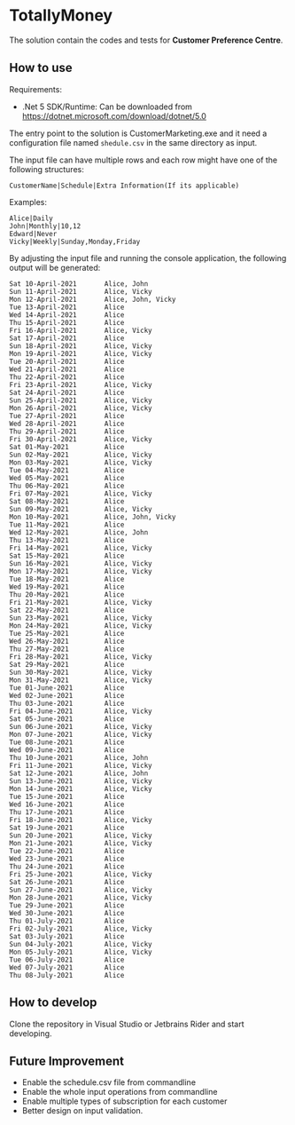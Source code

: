 # TotallyMoney

The solution contain the codes and tests for **Customer Preference Centre**.

## How to use 

Requirements:
- .Net 5 SDK/Runtime: Can be downloaded from https://dotnet.microsoft.com/download/dotnet/5.0 

The entry point to the solution is CustomerMarketing.exe and it need a configuration file named `shedule.csv` in the same directory as input.

The input file can have multiple rows and each row might have one of the following structures:

```text
CustomerName|Schedule|Extra Information(If its applicable)
```

Examples:

```text
Alice|Daily
John|Monthly|10,12
Edward|Never
Vicky|Weekly|Sunday,Monday,Friday
```

By adjusting the input file and running the console application, the following output will be generated:

```text
Sat 10-April-2021       Alice, John
Sun 11-April-2021       Alice, Vicky
Mon 12-April-2021       Alice, John, Vicky
Tue 13-April-2021       Alice
Wed 14-April-2021       Alice
Thu 15-April-2021       Alice
Fri 16-April-2021       Alice, Vicky
Sat 17-April-2021       Alice
Sun 18-April-2021       Alice, Vicky
Mon 19-April-2021       Alice, Vicky
Tue 20-April-2021       Alice
Wed 21-April-2021       Alice
Thu 22-April-2021       Alice
Fri 23-April-2021       Alice, Vicky
Sat 24-April-2021       Alice
Sun 25-April-2021       Alice, Vicky
Mon 26-April-2021       Alice, Vicky
Tue 27-April-2021       Alice
Wed 28-April-2021       Alice
Thu 29-April-2021       Alice
Fri 30-April-2021       Alice, Vicky
Sat 01-May-2021         Alice
Sun 02-May-2021         Alice, Vicky
Mon 03-May-2021         Alice, Vicky
Tue 04-May-2021         Alice
Wed 05-May-2021         Alice
Thu 06-May-2021         Alice
Fri 07-May-2021         Alice, Vicky
Sat 08-May-2021         Alice
Sun 09-May-2021         Alice, Vicky
Mon 10-May-2021         Alice, John, Vicky
Tue 11-May-2021         Alice
Wed 12-May-2021         Alice, John
Thu 13-May-2021         Alice
Fri 14-May-2021         Alice, Vicky
Sat 15-May-2021         Alice
Sun 16-May-2021         Alice, Vicky
Mon 17-May-2021         Alice, Vicky
Tue 18-May-2021         Alice
Wed 19-May-2021         Alice
Thu 20-May-2021         Alice
Fri 21-May-2021         Alice, Vicky
Sat 22-May-2021         Alice
Sun 23-May-2021         Alice, Vicky
Mon 24-May-2021         Alice, Vicky
Tue 25-May-2021         Alice
Wed 26-May-2021         Alice
Thu 27-May-2021         Alice
Fri 28-May-2021         Alice, Vicky
Sat 29-May-2021         Alice
Sun 30-May-2021         Alice, Vicky
Mon 31-May-2021         Alice, Vicky
Tue 01-June-2021        Alice
Wed 02-June-2021        Alice
Thu 03-June-2021        Alice
Fri 04-June-2021        Alice, Vicky
Sat 05-June-2021        Alice
Sun 06-June-2021        Alice, Vicky
Mon 07-June-2021        Alice, Vicky
Tue 08-June-2021        Alice
Wed 09-June-2021        Alice
Thu 10-June-2021        Alice, John
Fri 11-June-2021        Alice, Vicky
Sat 12-June-2021        Alice, John
Sun 13-June-2021        Alice, Vicky
Mon 14-June-2021        Alice, Vicky
Tue 15-June-2021        Alice
Wed 16-June-2021        Alice
Thu 17-June-2021        Alice
Fri 18-June-2021        Alice, Vicky
Sat 19-June-2021        Alice
Sun 20-June-2021        Alice, Vicky
Mon 21-June-2021        Alice, Vicky
Tue 22-June-2021        Alice
Wed 23-June-2021        Alice
Thu 24-June-2021        Alice
Fri 25-June-2021        Alice, Vicky
Sat 26-June-2021        Alice
Sun 27-June-2021        Alice, Vicky
Mon 28-June-2021        Alice, Vicky
Tue 29-June-2021        Alice
Wed 30-June-2021        Alice
Thu 01-July-2021        Alice
Fri 02-July-2021        Alice, Vicky
Sat 03-July-2021        Alice
Sun 04-July-2021        Alice, Vicky
Mon 05-July-2021        Alice, Vicky
Tue 06-July-2021        Alice
Wed 07-July-2021        Alice
Thu 08-July-2021        Alice

```

## How to develop

Clone the repository in Visual Studio or Jetbrains Rider and start developing.

## Future Improvement
- Enable the schedule.csv file from commandline
- Enable the whole input operations from commandline 
- Enable multiple types of subscription for each customer
- Better design on input validation.